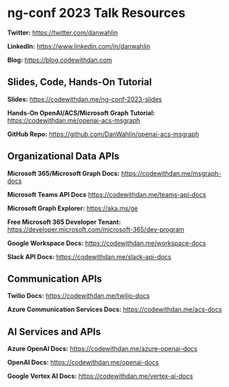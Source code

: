 # ng-conf 2023 Talk Resources

**Twitter:** https://twitter.com/danwahlin

**LinkedIn:** https://www.linkedin.com/in/danwahlin

**Blog:** https://blog.codewithdan.com

## Slides, Code, Hands-On Tutorial

**Slides:**  https://codewithdan.me/ng-conf-2023-slides

**Hands-On OpenAI/ACS/Microsoft Graph Tutorial:** https://codewithdan.me/openai-acs-msgraph

**GitHub Repo:** https://github.com/DanWahlin/openai-acs-msgraph

## Organizational Data APIs

**Microsoft 365/Microsoft Graph Docs:** https://codewithdan.me/msgraph-docs​

**Microsoft Teams API Docs** https://codewithdan.me/teams-api-docs​

**Microsoft Graph Explorer:** https://aka.ms/ge

**Free Microsoft 365 Developer Tenant:** https://developer.microsoft.com/microsoft-365/dev-program

**Google Workspace Docs:** https://codewithdan.me/workspace-docs

**Slack API Docs:** https://codewithdan.me/slack-api-docs​

## Communication APIs

**Twilio Docs:** https://codewithdan.me/twilio-docs

**Azure Communication Services Docs:** https://codewithdan.me/acs-docs

## AI Services and APIs

**Azure OpenAI Docs:** https://codewithdan.me/azure-openai-docs

**OpenAI Docs:** https://codewithdan.me/openai-docs

**Google Vertex AI Docs:** https://codewithdan.me/vertex-ai-docs
